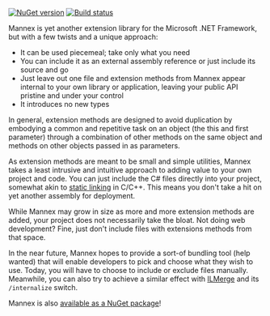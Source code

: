 [![NuGet version][pkg-badge]][pkg]
[![Build status][ci-badge]][ci]

Mannex is yet another extension library for the Microsoft .NET Framework,
but with a few twists and a unique approach:

- It can be used piecemeal; take only what you need
- You can include it as an external assembly reference or just include its
  source and go
- Just leave out one file and extension methods from Mannex appear
  internal to your own library or application, leaving your public API
  pristine and under your control
- It introduces no new types

In general, extension methods are designed to avoid duplication by
embodying a common and repetitive task on an object (the this and first
parameter) through a combination of other methods on the same object and
methods on other objects passed in as parameters.

As extension methods are meant to be small and simple utilities, Mannex
takes a least intrusive and intuitive approach to adding value to your own
project and code. You can just include the C# files directly into your
project, somewhat akin to [static linking][static-linking] in C/C++. This
means you don't take a hit on yet another assembly for deployment.

While Mannex may grow in size as more and more extension methods are
added, your project does not necessarily take the bloat. Not doing web
development? Fine, just don't include files with extensions methods from
that space.

In the near future, Mannex hopes to provide a sort-of bundling tool (help
wanted) that will enable developers to pick and choose what they wish to
use. Today, you will have to choose to include or exclude files manually.
Meanwhile, you can also try to achieve a similar effect with
[ILMerge][ilmerge] and its `/internalize` switch.

Mannex is also [available as a NuGet package][pkg]!


[pkg]: http://nuget.org/packages/Mannex/
[pkg-badge]: https://badge.fury.io/nu/Mannex.svg
[ci]: https://ci.appveyor.com/project/raboof/mannex
[ci-badge]: https://ci.appveyor.com/api/projects/status/4r4verdebglogg96/branch/master?svg=true
[static-linking]: http://en.wikipedia.org/wiki/Static_linking
[ilmerge]: http://research.microsoft.com/en-us/people/mbarnett/ilmerge.aspx
